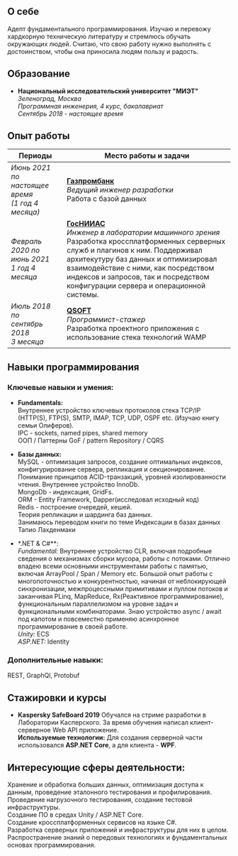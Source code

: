 ## О себе
Адепт фундаментального программирования. Изучаю и перевожу хардкорную техническую литературу и стремлюсь обучать окружающих людей. Считаю, что свою работу нужно выполнять с достоинством, чтобы она приносила людям пользу и радость.

## Образование
 - **Национальный исследовательский университет "МИЭТ"**  
*Зеленоград, Москва  
Программная инженерия, 4 курс, бакалавриат  
Сентябрь 2018 - настоящее время*

## Опыт работы

<style>
table th:first-of-type {
	width: 25%
}
table th:nth-of-type(2) {
    width: 75%;
}
</style>

|Периоды|Место работы и задачи|
|-|-|
|*Июнь 2021 по<br>настоящее время<br>(1 год 4 месяца)*|[**Газпромбанк**](https://www.gazprombank.ru/corporate/)<br>*Ведущий инженер разработки*<br>Работа с базой данных
|*Февраль 2020 по<br>июнь 2021<br> 1 год 4 месяца*|[**ГосНИИАС**](https://www.gosniias.ru/)<br>*Инженер в лаборатории машинного зрения*<br>Разработка кроссплатформенных серверных служб и плагинов к ним. Поддерживал архитекутуру баз данных и оптимизировал взаимодействие с ними, как посредством индексов и запросов, так и посредством конфигурации сервера и операционной системы.|
|*Июль 2018 по<br>сентябрь 2018<br> 3 месяца*|[**QSOFT**](https://hh.ru/employer/4006)<br>*Программист-стажер*<br>Разработка проектного приложения с использование стека технологий WAMP|

## Навыки программирования
### Ключевые навыки и умения:
- **Fundamentals:**<br> 
Внутреннее устройство ключевых протоколов стека TCP/IP (HTTP(S), FTP(S), SMTP, IMAP, TCP, UDP, OSPF etc. (Изучаю книгу семьи Олиферов).<br>
IPC - sockets, named pipes, shared memory<br>
ООП / Паттерны GoF / pattern Repository / CQRS 

- **Базы данных:**<br> 
MySQL - оптимизация запросов, создание оптимальных индексов, конфигурирование сервера, репликация и секционирование. Понимание принципов ACID-транзакций, уровней изолированности чтения. Внутреннее устройство InnoDb.<br>
MongoDb - индексация, GridFs.<br>
ORM - Entity Framework, Dapper(исследовал исходный код)<br>
Redis - построение очередей, кешей.<br>
Теория репликации и шардинга баз данных.<br>
Занимаюсь переводом книги по теме Индексации в базах данных Тапио Лахденмаки

- *.NET & C#**:<br>
*Fundamental:* Внутреннее устройство CLR, включая подробные сведения о механизмах сборки мусора, работы с потоками. Отлично владею всеми основными инструментами работы с памятью, включая ArrayPool / Span<T> / Memory<T> etc. Большой опыт работы с многопоточностью и конкурентностью, начиная от неблокирующей синхронизации, межпроцессными примитивами и пуллом потоков и заканчивая  PLinq, MapReduce, Rx(Реактивное программирование), функциональным параллелизмом на уровне задач и функциональными комбинаторами. Знаю устройство async / await под капотом и повсеместно применяю асинхронное программирование в своей работе.<br>
*Unity:* ECS<br>
*ASP.NET:* Identity

### Дополнительные навыки:<br>
REST, GraphQl, Protobuf

## Стажировки и курсы
 - **Kaspersky SafeBoard 2019**
Обучался на стриме разработки в Лаборатории Касперского. За время обучения написал клиент-серверное Web API приложение.  
**Используемые технологии:** Для создания серверной части использовался **ASP.NET Core**, а для клиента - **WPF**.

## Интересующие сферы деятельности:
Хранение и обработка больших данных, оптимизация доступа к данным, проведение эталонного тестирования и профилирования.
Проведение нагрузочного тестирования, создание тестовой инфраструктуры.<br>
Создание ПО в средах Unity / ASP.NET Core.<br>
Создание кроссплатформенных сервисов на языке C#.<br>
Разработка серверных приложений и инфраструктуры для них в целом.<br>
Распространение знаний о передовых технологиях и фундаментальных основах программирования.
